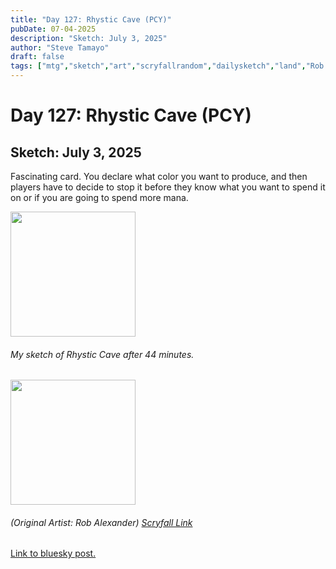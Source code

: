 ```yaml
---
title: "Day 127: Rhystic Cave (PCY)"
pubDate: 07-04-2025
description: "Sketch: July 3, 2025"
author: "Steve Tamayo"
draft: false
tags: ["mtg","sketch","art","scryfallrandom","dailysketch","land","Rob Alexander"]
---
```

# Day 127: Rhystic Cave (PCY)
## Sketch: July 3, 2025


Fascinating card. You declare what color you want to produce, and then players have to decide to stop it before they know what you want to spend it on or if you are going to spend more mana.


<img src="https://cdn.bsky.app/img/feed_fullsize/plain/did:plc:vlb3baqyfxfheceuqyubujfl/bafkreibdhphrspoj4l3aotiu77bevmpwf7neqrb5aphtr3cewgzvhsexsu@jpeg" height="200">


###### My sketch of Rhystic Cave after 44 minutes.
<img src="https://cards.scryfall.io/large/front/4/a/4ae74463-4426-4ad4-b7a2-324694854245.jpg?1562908673" height="200">


###### (Original Artist: Rob Alexander) [Scryfall Link](https://scryfall.com/card/pcy/142/rhystic-cave)


[Link to bluesky post.](https://bsky.app/profile/sorocoroto.bsky.social/post/3lt6nkwe5wk26)